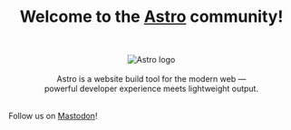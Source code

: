 <h1 align="center">Welcome to the <a href="https://astro.build">Astro</a> community!</h1>
<br/>
<p align="center">
  <img src="https://raw.githubusercontent.com/withastro/astro/main/assets/social/banner-minimal.png" alt="Astro logo">
  <br/><br/>
  Astro is a website build tool for the modern web &mdash;
  <br/>
  powerful developer experience meets lightweight output.
  <br/><br/>
</p>

Follow us on <a rel="me" href="https://m.webtoo.ls/@astro">Mastodon</a>!
